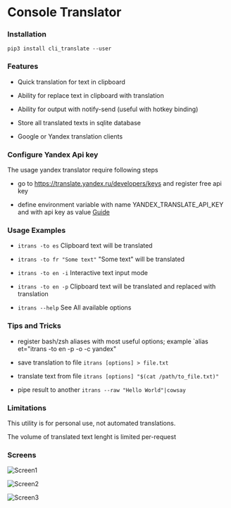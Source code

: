 Console Translator
==================

### Installation

`pip3 install cli_translate --user`


### Features

 - Quick translation for text in clipboard

 - Ability for replace text in clipboard with translation

 - Ability for output with notify-send (useful with hotkey binding)

 - Store all translated texts in sqlite database

 - Google or Yandex translation clients 

### Configure Yandex Api key

The usage yandex translator require following steps

   - go to https://translate.yandex.ru/developers/keys and register free api key

   - define environment variable with name YANDEX_TRANSLATE_API_KEY and with api key as value [Guide](https://wiki.archlinux.org/index.php/environment_variables)


 ### Usage Examples

  - `itrans -to es`  Clipboard text will be translated

  - `itrans -to fr "Some text"`  "Some text" will be translated

  - `itrans -to en -i` Interactive text input mode

  - `itrans -to en -p` Clipboard text will be translated and replaced with translation

  - `itrans --help`  See All available options


 ### Tips and Tricks
  - register bash/zsh aliases with most useful options; example `alias et="itrans -to en -p -o -c yandex"

  - save translation to file `itrans [options] > file.txt`

  - translate text from file `itrans [options] "$(cat /path/to_file.txt)"`

  - pipe result to another `itrans --raw "Hello World"|cowsay`

### Limitations

This utility is for personal use, not automated translations. 

The volume of translated text lenght  is limited per-request

### Screens

![Screen1](./img/cli1.png)

![Screen2](./img/cli2.png)

![Screen3](./img/cli3.png)
